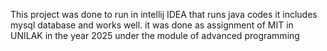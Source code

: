 This project was done to run in intellij IDEA that runs java codes it includes mysql database and works well.
it was done as assignment of MIT in UNILAK in the year 2025 under the module of advanced programming 
